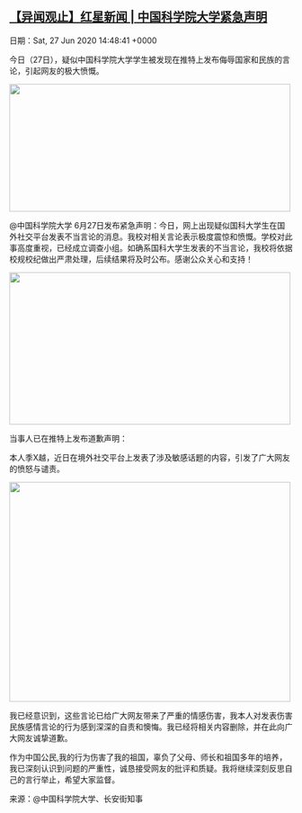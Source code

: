 [【异闻观止】红星新闻 | 中国科学院大学紧急声明](https://chinadigitaltimes.net/chinese/2020/06/%e3%80%90%e5%bc%82%e9%97%bb%e8%a7%82%e6%ad%a2%e3%80%91%e7%ba%a2%e6%98%9f%e6%96%b0%e9%97%bb-%e4%b8%ad%e5%9b%bd%e7%a7%91%e5%ad%a6%e9%99%a2%e5%a4%a7%e5%ad%a6%e7%b4%a7%e6%80%a5%e5%a3%b0%e6%98%8e/)
------
日期：Sat, 27 Jun 2020 14:48:41 +0000

<p>今日（27日），疑似中国科学院大学学生被发现在推特上发布侮辱国家和民族的言论，引起网友的极大愤慨。</p><p><img class="aligncenter wp-image-648486" src="https://chinadigitaltimes.net/chinese/files/2020/06/屏幕快照-2020-06-27-上午10.12.08.png" alt="" width="500" height="227" srcset="https://chinadigitaltimes.net/chinese/files/2020/06/屏幕快照-2020-06-27-上午10.12.08.png 606w, https://chinadigitaltimes.net/chinese/files/2020/06/屏幕快照-2020-06-27-上午10.12.08-300x136.png 300w" sizes="(max-width: 500px) 100vw, 500px" /></p><p>@中国科学院大学 6月27日发布紧急声明：今日，网上出现疑似国科大学生在国外社交平台发表不当言论的消息。我校对相关言论表示极度震惊和愤慨。学校对此事高度重视，已经成立调查小组。如确系国科大学生发表的不当言论，我校将依据校规校纪做出严肃处理，后续结果将及时公布。感谢公众关心和支持！</p><p><img class="aligncenter wp-image-648487" src="https://chinadigitaltimes.net/chinese/files/2020/06/屏幕快照-2020-06-27-上午10.12.17.png" alt="" width="500" height="271" srcset="https://chinadigitaltimes.net/chinese/files/2020/06/屏幕快照-2020-06-27-上午10.12.17.png 641w, https://chinadigitaltimes.net/chinese/files/2020/06/屏幕快照-2020-06-27-上午10.12.17-300x163.png 300w" sizes="(max-width: 500px) 100vw, 500px" /></p><div class="text_exposed_show"><p>当事人已在推特上发布道歉声明：</p><p>本人季X越，近日在境外社交平台上发表了涉及敏感话题的内容，引发了广大网友的愤怒与谴责。</p><p><img class="aligncenter wp-image-648488" src="https://chinadigitaltimes.net/chinese/files/2020/06/屏幕快照-2020-06-27-上午10.12.32.png" alt="" width="500" height="391" srcset="https://chinadigitaltimes.net/chinese/files/2020/06/屏幕快照-2020-06-27-上午10.12.32.png 622w, https://chinadigitaltimes.net/chinese/files/2020/06/屏幕快照-2020-06-27-上午10.12.32-300x235.png 300w" sizes="(max-width: 500px) 100vw, 500px" /></p><p>我已经意识到，这些言论已给广大网友带来了严重的情感伤害，我本人对发表伤害民族感情言论的行为感到深深的自责和懊悔。我已经将相关内容删除，并在此向广大网友诚挚道歉。</p><p>作为中国公民,我的行为伤害了我的祖国，辜负了父母、师长和祖国多年的培养，我已深刻认识到问题的严重性，诚恳接受网友的批评和质疑。我将继续深刻反思自己的言行举止，希望大家监督。</p><p>来源：@中国科学院大学、长安街知事</p></div><p>&nbsp;</p>
